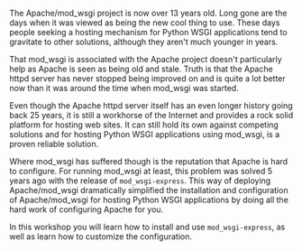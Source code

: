 The Apache/mod_wsgi project is now over 13 years old. Long gone are the days when it was viewed as being the new cool thing to use. These days people seeking a hosting mechanism for Python WSGI applications tend to gravitate to other solutions, although they aren't much younger in years.

That mod_wsgi is associated with the Apache project doesn't particularly help as Apache is seen as being old and stale. Truth is that the Apache httpd server has never stopped being improved on and is quite a lot better now than it was around the time when mod_wsgi was started.

Even though the Apache httpd server itself has an even longer history going back 25 years, it is still a workhorse of the Internet and provides a rock solid platform for hosting web sites. It can still hold its own against competing solutions and for hosting Python WSGI applications using mod_wsgi, is a proven reliable solution.

Where mod_wsgi has suffered though is the reputation that Apache is hard to configure. For running mod_wsgi at least, this problem was solved 5 years ago with the release of ``mod_wsgi-express``. This way of deploying Apache/mod_wsgi dramatically simplified the installation and configuration of Apache/mod_wsgi for hosting Python WSGI applications by doing all the hard work of configuring Apache for you.

In this workshop you will learn how to install and use ``mod_wsgi-express``, as well as learn how to customize the configuration.
